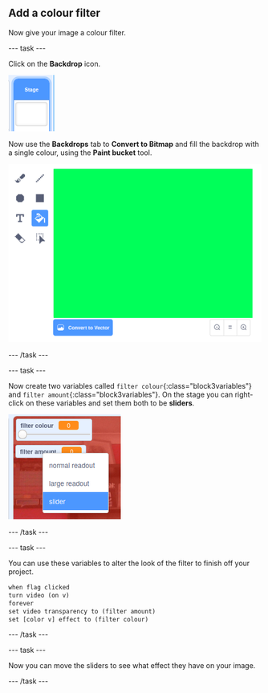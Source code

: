 ## Add a colour filter

Now give your image a colour filter.

--- task ---

Click on the **Backdrop** icon.

![image showing stage icon](images/stage.png)

Now use the **Backdrops** tab to **Convert to Bitmap** and fill the backdrop with a single colour, using the **Paint bucket** tool.

![image showing the filled in backdrop for the stage](images/paint-bucket.png)

--- /task ---

--- task ---

Now create two variables called `filter colour`{:class="block3variables"} and `filter amount`{:class="block3variables"}. On the stage you can right-click on these variables and set them both to be **sliders**.

![image showing the variables being changed to sliders](images/sliders.png)

--- /task ---

--- task ---

You can use these variables to alter the look of the filter to finish off your project. 

~~~blocks3
when flag clicked
turn video (on v)
forever
set video transparency to (filter amount)
set [color v] effect to (filter colour)
~~~

--- /task ---

--- task ---

Now you can move the sliders to see what effect they have on your image.

--- /task ---




